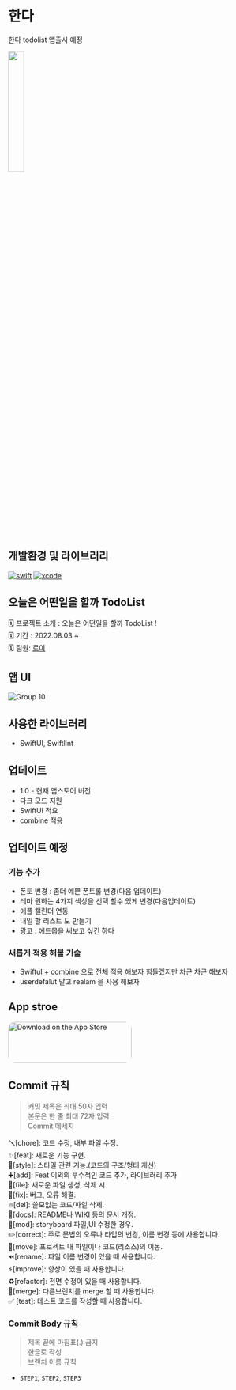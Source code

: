 # 한다
 한다 todolist 앱출시 예정</br>
 <p>
 <img src = "https://user-images.githubusercontent.com/75601594/183279233-7920b855-8a97-4bea-8df7-ce02ae7179d1.png" width="25%">
</p>

## 개발환경 및 라이브러리
[![swift](https://img.shields.io/badge/swift-5.0-orange)]()
[![xcode](https://img.shields.io/badge/Xcode-13.0-blue)]()

## 오늘은 어떤일을 할까  TodoList  
🗓 프로젝트 소개 : 오늘은 어떤일을 할까  TodoList  !</br>
🗓 기간 : 2022.08.03 ~   </br>
🗓 팀원: [로이](https://github.com/Roy-wonji) </br>

##  앱 UI

![Group 10](https://user-images.githubusercontent.com/75601594/183279424-97de001b-1972-42b4-9b57-fc6b589c9de7.png)


## 사용한 라이브러리
- SwiftUI, Swiftlint

## 업데이트 
- 1.0 - 현재 앱스토어 버전 
- 다크 모드 지원
- SwiftUI 적요
- combine 적용 

## 업데이트 예정
### 기능 추가 
- 폰토 변경 : 좀더 예쁜 폰트롤 변경(다음 업데이트)
- 테마 원하는 4가지 색상을 선택 할수 있게 변경(다음업데이트)
- 애플 캘린더 연동 
- 내일 할 리스트 도 만들기
- 광고 : 에드몹을 써보고 싶긴 하다

### 새롭게 적용 해볼 기술 
- SwiftuI + combine 으로 전체 적용 해보자 힘들겠지만  차근 차근 해보자
- userdefalut 말고  realam 을 사용 해보자 

## App stroe
<a href="https://apps.apple.com/us/app/%EB%91%90%EA%B9%83/id1621659382" style="display: inline-block; overflow: hidden; border-radius: 13px; width: 250px; height: 83px;"><img src="https://tools.applemediaservices.com/api/badges/download-on-the-app-store/black/en-US?size=250x83&amp" alt="Download on the App Store" style="border-radius: 13px; width: 250px; height: 83px;"></a>



## Commit 규칙
> 커밋 제목은 최대 50자 입력 </br>
본문은 한 줄 최대 72자 입력 </br>
Commit 메세지 </br>

🪛[chore]: 코드 수정, 내부 파일 수정. </br>
✨[feat]: 새로운 기능 구현. </br>
🎨[style]: 스타일 관련 기능.(코드의 구조/형태 개선) </br>
➕[add]: Feat 이외의 부수적인 코드 추가, 라이브러리 추가 </br>
🔧[file]: 새로운 파일 생성, 삭제 시 </br>
🐛[fix]: 버그, 오류 해결. </br>
🔥[del]: 쓸모없는 코드/파일 삭제. </br>
📝[docs]: README나 WIKI 등의 문서 개정. </br>
💄[mod]: storyboard 파일,UI 수정한 경우. </br>
✏️[correct]: 주로 문법의 오류나 타입의 변경, 이름 변경 등에 사용합니다. </br>
🚚[move]: 프로젝트 내 파일이나 코드(리소스)의 이동. </br>
⏪️[rename]: 파일 이름 변경이 있을 때 사용합니다. </br>
⚡️[improve]: 향상이 있을 때 사용합니다. </br>
♻️[refactor]: 전면 수정이 있을 때 사용합니다. </br>
🔀[merge]: 다른브렌치를 merge 할 때 사용합니다. </br>
✅ [test]: 테스트 코드를 작성할 때 사용합니다. </br>

### Commit Body 규칙
> 제목 끝에 마침표(.) 금지 </br>
한글로 작성 </br>
브랜치 이름 규칙

- `STEP1`, `STEP2`, `STEP3`
